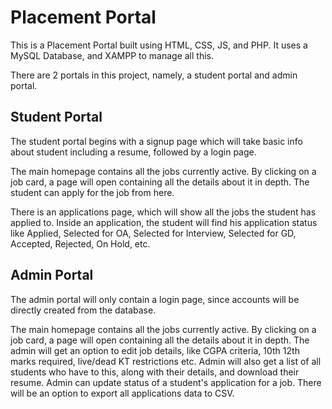 # Placement Portal

This is a Placement Portal built using HTML, CSS, JS, and PHP. It uses a MySQL Database, and XAMPP to manage all this. 

There are 2 portals in this project, namely, a student portal and admin portal.

## Student Portal

The student portal begins with a signup page which will take basic info about student including a resume, followed by a login page. 

The main homepage contains all the jobs currently active. By clicking on a job card, a page will open containing all the details about it in depth. The student can apply for the job from here. 

There is an applications page, which will show all the jobs the student has applied to. Inside an application, the student will find his application status like Applied, Selected for OA, Selected for Interview, Selected for GD, Accepted, Rejected, On Hold, etc.

## Admin Portal

The admin portal will only contain a login page, since accounts will be directly created from the database. 

The main homepage contains all the jobs currently active. By clicking on a job card, a page will open containing all the details about it in depth. The admin will get an option to edit job details, like CGPA criteria, 10th 12th marks required, live/dead KT restrictions etc. Admin will also get a list of all students who have to this, along with their details, and download their resume. Admin can update status of a student's application for a job. There will be an option to export all applications data to CSV.

